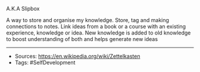 
A.K.A Slipbox

A way to store and organise my knowledge. Store, tag and making connections to notes. Link ideas from a book or a course with an existing experience, knowledge or idea. New knowledge is added to old knowledge to boost understanding of both and helps generate new ideas

---

-  Sources: https://en.wikipedia.org/wiki/Zettelkasten
- Tags: #SelfDevelopment